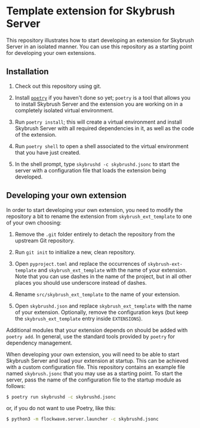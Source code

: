 Template extension for Skybrush Server
======================================

This repository illustrates how to start developing an extension for Skybrush
Server in an isolated manner. You can use this repository as a starting point
for developing your own extensions.

Installation
------------

1. Check out this repository using git.

2. Install [`poetry`](https://python-poetry.org) if you haven't done so yet;
   `poetry` is a tool that allows you to install Skybrush Server and the
   extension you are working on in a completely isolated virtual environment.

3. Run `poetry install`; this will create a virtual environment and install
   Skybrush Server with all required dependencies in it, as well as the code
   of the extension.

4. Run `poetry shell` to open a shell associated to the virtual environment
   that you have just created.

5. In the shell prompt, type `skybrushd -c skybrushd.jsonc` to start the server
   with a configuration file that loads the extension being developed.

Developing your own extension
-----------------------------

In order to start developing your own extension, you need to modify the
repository a bit to rename the extension from `skybrush_ext_template` to
one of your own choosing:

1. Remove the `.git` folder entirely to detach the repository from the upstream
   Git repository.

2. Run `git init` to initialize a new, clean repository.

3. Open `pyproject.toml` and replace the occurrences of `skybrush-ext-template`
   and `skybrush_ext_template` with the name of your extension. Note that you
   can use dashes in the name of the project, but in all other places you
   should use underscore instead of dashes.

4. Rename `src/skybrush_ext_template` to the name of your extension.

5. Open `skybrushd.json` and replace `skybrush_ext_template` with the name of
   your extension. Optionally, remove the configuration keys (but keep the
   `skybrush_ext_template` entry inside `EXTENSIONS`).

Additional modules that your extension depends on should be added with
`poetry add`. In general, use the standard tools provided by `poetry` for
dependency management.

When developing your own extension, you will need to be able to start Skybrush
Server and load your extension at startup. This can be achieved with a custom
configuration file. This repository contains an example file named
`skybrush.jsonc` that you may use as a starting point. To start the server,
pass the name of the configuration file to the startup module as follows:

```sh
$ poetry run skybrushd -c skybrushd.jsonc
```

or, if you do not want to use Poetry, like this:

```sh
$ python3 -m flockwave.server.launcher -c skybrushd.jsonc
```

